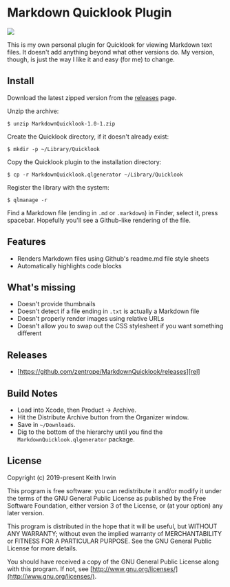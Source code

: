 # Markdown Quicklook Plugin

![](https://media2.popsugar-assets.com/files/thumbor/oKnc8lURrJEabkVQ1rQxnHVKrmg/fit-in/2048xorig/filters:format_auto-!!-:strip_icc-!!-/2015/10/06/627/n/1922398/2424da60_2308713996_e975754668_o.jpg)

This is my own personal plugin for Quicklook for viewing Markdown text
files. It doesn't add anything beyond what other versions do. My
version, though, is just the way I like it and easy (for me) to
change.


## Install

Download the latest zipped version from the [releases][rel] page.

Unzip the archive:

    $ unzip MarkdownQuicklook-1.0-1.zip

Create the Quicklook directory, if it doesn't already exist:

    $ mkdir -p ~/Library/Quicklook

Copy the Quicklook plugin to the installation directory:

    $ cp -r MarkdownQuicklook.qlgenerator ~/Library/Quicklook

Register the library with the system:

    $ qlmanage -r

Find a Markdown file (ending in `.md` or `.markdown`) in Finder,
select it, press spacebar. Hopefully you'll see a Github-like
rendering of the file.

## Features

- Renders Markdown files using Github's readme.md file style sheets
- Automatically highlights code blocks

## What's missing

- Doesn't provide thumbnails
- Doesn't detect if a file ending in `.txt` is actually a Markdown
  file
- Doesn't properly render images using relative URLs
- Doesn't allow you to swap out the CSS stylesheet if you want
  something different

## Releases

* [https://github.com/zentrope/MarkdownQuicklook/releases][rel]

[rel]: https://github.com/zentrope/MarkdownQuicklook/releases


## Build Notes

 - Load into Xcode, then Product → Archive.
 - Hit the Distribute Archive button from the Organizer window.
 - Save in `~/Downloads`.
 - Dig to the bottom of the hierarchy until you find the
   `MarkdownQuicklook.qlgenerator` package.

## License

Copyright (c) 2019-present Keith Irwin

This program is free software: you can redistribute it and/or modify
it under the terms of the GNU General Public License as published by
the Free Software Foundation, either version 3 of the License, or (at
your option) any later version.

This program is distributed in the hope that it will be useful, but
WITHOUT ANY WARRANTY; without even the implied warranty of
MERCHANTABILITY or FITNESS FOR A PARTICULAR PURPOSE. See the GNU
General Public License for more details.

You should have received a copy of the GNU General Public License
along with this program. If not, see
[http://www.gnu.org/licenses/](http://www.gnu.org/licenses/).
